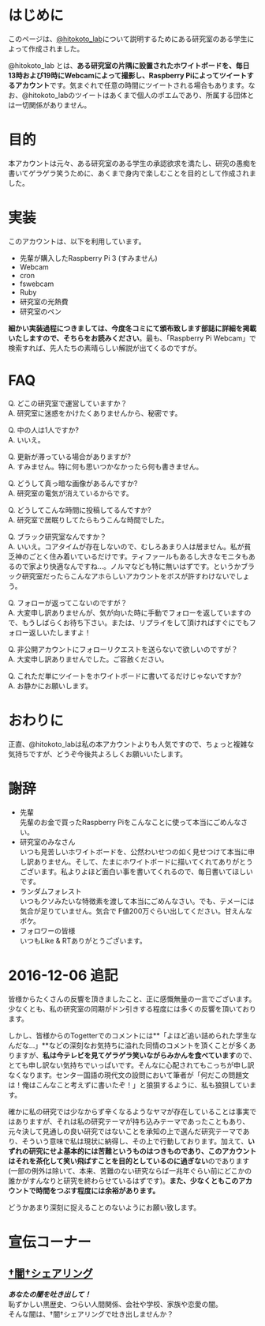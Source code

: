 # はじめに
このページは、<a href="https://twitter.com/hitokoto_lab">@hitokoto\_lab</a>について説明するためにある研究室のある学生によって作成されました。   

@hitokoto\_lab とは、**ある研究室の片隅に設置されたホワイトボードを、毎日13時および19時にWebcamによって撮影し、Raspberry Piによってツイートするアカウント**です。気まぐれで任意の時間にツイートされる場合もあります。なお、@hitokoto\_labのツイートはあくまで個人のポエムであり、所属する団体とは一切関係がありません。

# 目的
本アカウントは元々、ある研究室のある学生の承認欲求を満たし、研究の愚痴を書いてゲラゲラ笑うために、あくまで身内で楽しむことを目的として作成されました。

# 実装
このアカウントは、以下を利用しています。

* 先輩が購入したRaspberry Pi 3 (すみません)
* Webcam
* cron
* fswebcam
* Ruby
* 研究室の光熱費
* 研究室のペン

**細かい実装過程につきましては、今度冬コミにて頒布致します部誌に詳細を掲載いたしますので、そちらをお読みください**。最も、「Raspberry Pi Webcam」で検索すれば、先人たちの素晴らしい解説が出てくるのですが。

# FAQ
Q. どこの研究室で運営していますか？   
A. 研究室に迷惑をかけたくありませんから、秘密です。

Q. 中の人は1人ですか?   
A. いいえ。

Q. 更新が滞っている場合がありますが?    
A. すみません。特に何も思いつかなかったら何も書きません。

Q. どうして真っ暗な画像があるんですか?    
A. 研究室の電気が消えているからです。

Q. どうしてこんな時間に投稿してるんですか?    
A. 研究室で居眠りしてたらもうこんな時間でした。

Q. ブラック研究室なんですか？   
A. いいえ。コアタイムが存在しないので、むしろあまり人は居ません。私が貧乏神のごとく住み着いているだけです。ティファールもあるし大きなモニタもあるので家より快適なんですね…。ノルマなども特に無いはずです。というかブラック研究室だったらこんなアホらしいアカウントをボスが許すわけないでしょう。

Q. フォローが返ってこないのですが？   
A. 大変申し訳ありませんが、気が向いた時に手動でフォローを返していますので、もうしばらくお待ち下さい。または、リプライをして頂ければすぐにでもフォロー返しいたしますよ！

Q. 非公開アカウントにフォローリクエストを送らないで欲しいのですが？   
A. 大変申し訳ありませんでした。ご容赦ください。

Q. これただ単にツイートをホワイトボードに書いてるだけじゃないですか?    
A. お静かにお願いします。

# おわりに
正直、@hitokoto\_labは私の本アカウントよりも人気ですので、ちょっと複雑な気持ちですが、どうぞ今後共よろしくお願いいたします。 

# 謝辞
* 先輩   
先輩のお金で買ったRaspberry Piをこんなことに使って本当にごめんなさい。    
* 研究室のみなさん   
いつも見苦しいホワイトボードを、公然わいせつの如く見せつけて本当に申し訳ありません。そして、たまにホワイトボードに描いてくれてありがとうございます。私よりよほど面白い事を書いてくれるので、毎日書いてほしいです。
* ランダムフォレスト   
いつもクソみたいな特徴素を渡して本当にごめんなさい。でも、テメーには気合が足りていません。気合で  F値200万ぐらい出してください。甘えんなボケ。
* フォロワーの皆様   
いつもLike & RTありがとうございます。

# 2016-12-06 追記
皆様からたくさんの反響を頂きましたこと、正に感慨無量の一言でございます。少なくとも、私の研究室の同期がドン引きする程度には多くの反響を頂いております。   

しかし、皆様からのTogetterでのコメントには**「よほど追い詰められた学生なんだな…」**などの深刻なお気持ちに溢れた同情のコメントを頂くことが多くありますが、**私は今テレビを見てゲラゲラ笑いながらみかんを食べています**ので、とても申し訳ない気持ちでいっぱいです。そんなに心配されてもこっちが申し訳なくなります。センター国語の現代文の設問において筆者が「何だこの問題文は！俺はこんなこと考えずに書いたぞ！」と狼狽するように、私も狼狽しています。

確かに私の研究では少なからず辛くなるようなヤマが存在していることは事実ではありますが、それは私の研究テーマが持ち込みテーマであったこともあり、元々決して見通しの良い研究ではないことを承知の上で選んだ研究テーマであり、そういう意味で私は現状に納得し、その上で行動しております。加えて、**いずれの研究にせよ基本的には苦難というものはつきものであり、このアカウントはそれを茶化して笑い飛ばすことを目的としているのに過ぎない**のであります(一部の例外は除いて、本来、苦難のない研究ならば一兆年ぐらい前にどこかの誰かがすんなりと研究を終わらせているはずです)。**また、少なくともこのアカウントで時間をつぶす程度には余裕があります。**

どうかあまり深刻に捉えることのないようにお願い致します。  

# 宣伝コーナー
## <a href="http://kurorekishi.net/">†闇†シェアリング</a>
***あなたの闇を吐き出して！***   
恥ずかしい黒歴史、つらい人間関係、会社や学校、家族や恋愛の闇。   
そんな闇は、†闇†シェアリングで吐き出しませんか？

